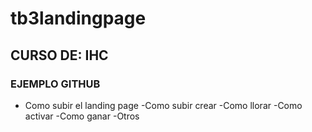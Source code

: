 # tb3landingpage


## CURSO DE: IHC

### EJEMPLO GITHUB


- Como subir el landing page
	-Como subir crear
	-Como llorar
	-Como activar
-Como ganar
-Otros